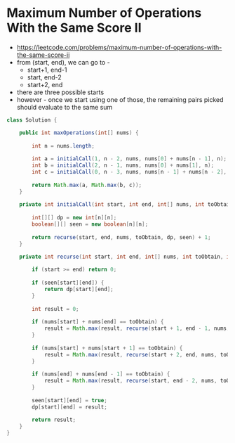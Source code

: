 # Maximum Number of Operations With the Same Score II

- https://leetcode.com/problems/maximum-number-of-operations-with-the-same-score-ii
- from (start, end), we can go to - 
  - start+1, end-1
  - start, end-2
  - start+2, end
- there are three possible starts
- however - once we start using one of those, the remaining pairs picked should evaluate to the same sum

```java
class Solution {

    public int maxOperations(int[] nums) {
        
        int n = nums.length;
        
        int a = initialCall(1, n - 2, nums, nums[0] + nums[n - 1], n);
        int b = initialCall(2, n - 1, nums, nums[0] + nums[1], n);
        int c = initialCall(0, n - 3, nums, nums[n - 1] + nums[n - 2], n);
        
        return Math.max(a, Math.max(b, c));
    }
    
    private int initialCall(int start, int end, int[] nums, int toObtain, int n) {
        
        int[][] dp = new int[n][n];
        boolean[][] seen = new boolean[n][n];
        
        return recurse(start, end, nums, toObtain, dp, seen) + 1;
    }

    private int recurse(int start, int end, int[] nums, int toObtain, int[][] dp, boolean[][] seen) {
        
        if (start >= end) return 0;
        
        if (seen[start][end]) {
            return dp[start][end];
        }
        
        int result = 0;
        
        if (nums[start] + nums[end] == toObtain) {
            result = Math.max(result, recurse(start + 1, end - 1, nums, toObtain, dp, seen) + 1);
        }
        
        if (nums[start] + nums[start + 1] == toObtain) {
            result = Math.max(result, recurse(start + 2, end, nums, toObtain, dp, seen) + 1);
        }
        
        if (nums[end] + nums[end - 1] == toObtain) {
            result = Math.max(result, recurse(start, end - 2, nums, toObtain, dp, seen) + 1);
        }
        
        seen[start][end] = true;
        dp[start][end] = result;
        
        return result;
    }
}
```
